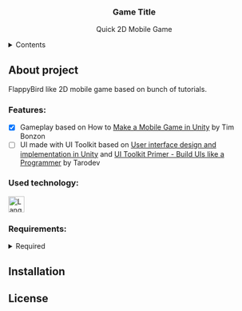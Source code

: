 <!--
<p align="center">
  <img width="64" alt="Game Icon" src="path/icon.svg">
</p>
-->
<h3 align="center">Game Title</h3>
<p align="center">Quick 2D Mobile Game</p>

<details>
  <summary>Contents</summary>
  <ol>
    <li><a href="#About-project">About project</a></li>
    <ul>
      <li><a href="#Features">Features</a></li>
      <li><a href="#Used-technology">Used technology</a></li>
      <li><a href="#Requirements">Requirements</a></li>
    </ul>
    <li><a href="#Installation">Installation</a></li>
    <li><a href="#License">License</a></li>
  </ol>
</details>


## About project
<!--
<p align="center">
  <img width="30%" alt="gameplay screenshot" src="Screenshots/screnshoot.jpg">
</p>
-->
FlappyBird like 2D mobile game based on bunch of tutorials.



### Features:
- [x] Gameplay based on How to [Make a Mobile Game in Unity](https://gamedevacademy.org/unity-mobile-game-tutorial/) by Tim Bonzon
- [ ] UI made with UI Toolkit based on [User interface design and implementation in Unity](https://unity.com/resources/user-interface-design-and-implementation-in-unity) and [UI Toolkit Primer - Build UIs like a Programmer](https://youtu.be/I1JcytXwXM4?si=II2DDdxUboEF4d-D) by Tarodev

### Used technology:
<p>
  <a href="https://skillicons.dev">
    <img height="32" align="center" alt="Languages" src="https://skillicons.dev/icons?i=unity,cs,dotnet,visualstudio" />
  </a>
</p>


### Requirements:
<details>
  <summary>Required</summary>
  <table>
  <tr>
    <th>Required OS</th>
    <td>Android x and up</td>
  </tr>
  <tr>
    <th>Download size</th>
    <td>x MB</td>
  </tr>
  <tr>
    <th>Storage</th>
    <td>x GB available space</td>
  </tr>
  <tr>
    <th>Memory</th>
    <td>x GB RAM</td>
  </tr>
  <tr>
    <th>App permissions</th>
    <td>
<!--       have full network access <br> -->
    </td>
  </tr>
  </table>
</details>


## Installation


## License

